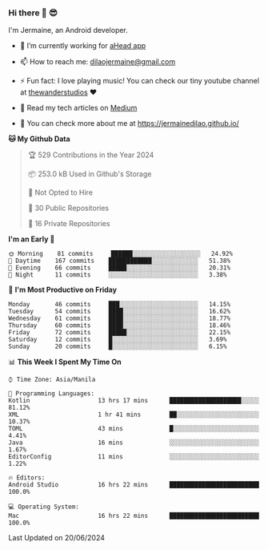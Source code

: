 ### Hi there 👋 😎
I'm Jermaine, an Android developer.

- 🔭 I’m currently working for [aHead app](https://www.ahead-app.com/)

- 📫 How to reach me: dilaojermaine@gmail.com

- ⚡ Fun fact: I love playing music! You can check our tiny youtube channel at [thewanderstudios](https://www.youtube.com/thewanderstudios) ♥️

- 📖 Read my tech articles on [Medium](https://jermainedilao.medium.com/)

- 👀 You can check more about me at https://jermainedilao.github.io/

<!--
**jermainedilao/jermainedilao** is a ✨ _special_ ✨ repository because its `README.md` (this file) appears on your GitHub profile.

Here are some ideas to get you started:

- 🔭 I’m currently working on ...
- 🌱 I’m currently learning ...
- 👯 I’m looking to collaborate on ...
- 🤔 I’m looking for help with ...
- 💬 Ask me about ...
- 📫 How to reach me: ...
- 😄 Pronouns: ...
- ⚡ Fun fact: ...
-->

<!--START_SECTION:waka-->
**🐱 My Github Data** 

> 🏆 529 Contributions in the Year 2024
 > 
> 📦 253.0 kB Used in Github's Storage 
 > 
> 🚫 Not Opted to Hire
 > 
> 📜 30 Public Repositories 
 > 
> 🔑 16 Private Repositories  
 > 
**I'm an Early 🐤** 

```text
🌞 Morning    81 commits     ██████░░░░░░░░░░░░░░░░░░░   24.92% 
🌆 Daytime    167 commits    ████████████░░░░░░░░░░░░░   51.38% 
🌃 Evening    66 commits     █████░░░░░░░░░░░░░░░░░░░░   20.31% 
🌙 Night      11 commits     ░░░░░░░░░░░░░░░░░░░░░░░░░   3.38%

```
📅 **I'm Most Productive on Friday** 

```text
Monday       46 commits     ███░░░░░░░░░░░░░░░░░░░░░░   14.15% 
Tuesday      54 commits     ████░░░░░░░░░░░░░░░░░░░░░   16.62% 
Wednesday    61 commits     ████░░░░░░░░░░░░░░░░░░░░░   18.77% 
Thursday     60 commits     ████░░░░░░░░░░░░░░░░░░░░░   18.46% 
Friday       72 commits     █████░░░░░░░░░░░░░░░░░░░░   22.15% 
Saturday     12 commits     █░░░░░░░░░░░░░░░░░░░░░░░░   3.69% 
Sunday       20 commits     █░░░░░░░░░░░░░░░░░░░░░░░░   6.15%

```


📊 **This Week I Spent My Time On** 

```text
⌚︎ Time Zone: Asia/Manila

💬 Programming Languages: 
Kotlin                   13 hrs 17 mins      ████████████████████░░░░░   81.12% 
XML                      1 hr 41 mins        ██░░░░░░░░░░░░░░░░░░░░░░░   10.37% 
TOML                     43 mins             █░░░░░░░░░░░░░░░░░░░░░░░░   4.41% 
Java                     16 mins             ░░░░░░░░░░░░░░░░░░░░░░░░░   1.67% 
EditorConfig             11 mins             ░░░░░░░░░░░░░░░░░░░░░░░░░   1.22%

🔥 Editors: 
Android Studio           16 hrs 22 mins      █████████████████████████   100.0%

💻 Operating System: 
Mac                      16 hrs 22 mins      █████████████████████████   100.0%

```


 Last Updated on 20/06/2024
<!--END_SECTION:waka-->
